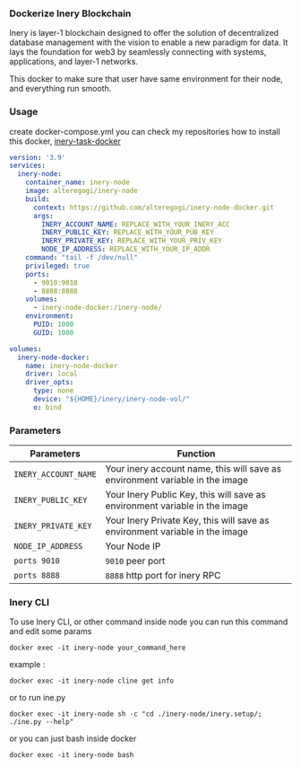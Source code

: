 ### Dockerize Inery Blockchain

Inery is layer-1 blockchain designed to offer the solution of decentralized database management with the vision to enable a new paradigm for data. It lays the foundation for web3 by seamlessly connecting with systems, applications, and layer-1 networks.

This docker to make sure that user have same environment for their node, and everything run smooth.

### Usage

create docker-compose.yml
you can check my repositories how to install this docker, [inery-task-docker](https://github.com/alteregogi/inery-task-docker/blob/master/readme-en.md)

```yaml
version: '3.9'
services:
  inery-node:
    container_name: inery-node
    image: alteregogi/inery-node
    build:
      context: https://github.com/alteregogi/inery-node-docker.git
      args:
        INERY_ACCOUNT_NAME: REPLACE_WITH_YOUR_INERY_ACC
        INERY_PUBLIC_KEY: REPLACE_WITH_YOUR_PUB_KEY
        INERY_PRIVATE_KEY: REPLACE_WITH_YOUR_PRIV_KEY
        NODE_IP_ADDRESS: REPLACE_WITH_YOUR_IP_ADDR
    command: "tail -f /dev/null"
    privileged: true
    ports:
      - 9010:9010
      - 8888:8888
    volumes:
      - inery-node-docker:/inery-node/
    environment:
      PUID: 1000
      GUID: 1000

volumes:
  inery-node-docker:
    name: inery-node-docker
    driver: local
    driver_opts:
      type: none
      device: "${HOME}/inery/inery-node-vol/"
      o: bind

```

### Parameters

| Parameters           | Function                                                     |
| -------------------- | ------------------------------------------------------------ |
| `INERY_ACCOUNT_NAME` | Your inery account name, this will save as environment variable in the image |
| `INERY_PUBLIC_KEY`   | Your Inery Public Key, this will save as environment variable in the image |
| `INERY_PRIVATE_KEY`  | Your Inery Private Key, this will save as environment variable in the image |
| `NODE_IP_ADDRESS`    | Your Node IP                                                 |
| `ports 9010`         | `9010` peer port                                             |
| `ports 8888`         | `8888` http port for inery RPC                               |

### Inery CLI

To use Inery CLI, or other command inside node you can run this command and edit some params

```shell
docker exec -it inery-node your_command_here
```

example :

```
docker exec -it inery-node cline get info
```

or to run ine.py

```shell
docker exec -it inery-node sh -c "cd ./inery-node/inery.setup/; ./ine.py --help"
```

or you can just bash inside docker

```shell
docker exec -it inery-node bash
```

